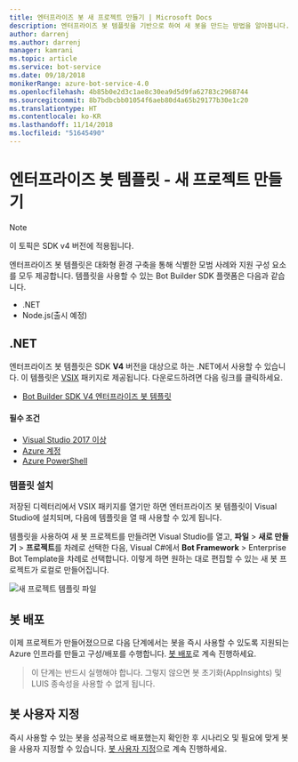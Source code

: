 ```yaml
---
title: 엔터프라이즈 봇 새 프로젝트 만들기 | Microsoft Docs
description: 엔터프라이즈 봇 템플릿을 기반으로 하여 새 봇을 만드는 방법을 알아봅니다.
author: darrenj
ms.author: darrenj
manager: kamrani
ms.topic: article
ms.service: bot-service
ms.date: 09/18/2018
monikerRange: azure-bot-service-4.0
ms.openlocfilehash: 4b85b0e2d3c1ae8c30ea9d5d9fa62783c2968744
ms.sourcegitcommit: 8b7bdbcbb01054f6aeb80d4a65b29177b30e1c20
ms.translationtype: HT
ms.contentlocale: ko-KR
ms.lasthandoff: 11/14/2018
ms.locfileid: "51645490"
---
```

# <a name="enterprise-bot-template---creating-a-new-project"></a>엔터프라이즈 봇 템플릿 - 새 프로젝트 만들기

> [!NOTE]
> 이 토픽은 SDK v4 버전에 적용됩니다. 

엔터프라이즈 봇 템플릿은 대화형 환경 구축을 통해 식별한 모범 사례와 지원 구성 요소를 모두 제공합니다. 템플릿을 사용할 수 있는 Bot Builder SDK 플랫폼은 다음과 같습니다.

- .NET
- Node.js(출시 예정)

## <a name="net"></a>.NET

엔터프라이즈 봇 템플릿은 SDK **V4** 버전을 대상으로 하는 .NET에서 사용할 수 있습니다. 이 템플릿은 [VSIX](https://docs.microsoft.com/en-us/visualstudio/extensibility/anatomy-of-a-vsix-package) 패키지로 제공됩니다. 다운로드하려면 다음 링크를 클릭하세요.

- [Bot Builder SDK V4 엔터프라이즈 봇 템플릿](https://aka.ms/GetEnterpriseBotTemplate)

#### <a name="prerequisites"></a>필수 조건

- [Visual Studio 2017 이상](https://www.visualstudio.com/downloads/)
- [Azure 계정](https://azure.microsoft.com/en-us/free/)
- [Azure PowerShell](https://docs.microsoft.com/en-us/powershell/azure/overview?view=azurermps-6.8.1)

### <a name="install-the-template"></a>템플릿 설치

저장된 디렉터리에서 VSIX 패키지를 열기만 하면 엔터프라이즈 봇 템플릿이 Visual Studio에 설치되며, 다음에 템플릿을 열 때 사용할 수 있게 됩니다.

템플릿을 사용하여 새 봇 프로젝트를 만들려면 Visual Studio를 열고, **파일** > **새로 만들기** > **프로젝트**를 차례로 선택한 다음, Visual C#에서 **Bot Framework** > Enterprise Bot Template을 차례로 선택합니다. 이렇게 하면 원하는 대로 편집할 수 있는 새 봇 프로젝트가 로컬로 만들어집니다. 

![새 프로젝트 템플릿 파일](media/enterprise-template/EnterpriseBot-NewProject.png)

## <a name="deploy-your-bot"></a>봇 배포

이제 프로젝트가 만들어졌으므로 다음 단계에서는 봇을 즉시 사용할 수 있도록 지원되는 Azure 인프라를 만들고 구성/배포를 수행합니다. [봇 배포](bot-builder-enterprise-template-deployment.md)로 계속 진행하세요.

> 이 단계는 반드시 실행해야 합니다. 그렇지 않으면 봇 초기화(AppInsights) 및 LUIS 종속성을 사용할 수 없게 됩니다.
## <a name="customize-your-bot"></a>봇 사용자 지정

즉시 사용할 수 있는 봇을 성공적으로 배포했는지 확인한 후 시나리오 및 필요에 맞게 봇을 사용자 지정할 수 있습니다. [봇 사용자 지정](bot-builder-enterprise-template-customize.md)으로 계속 진행하세요.
